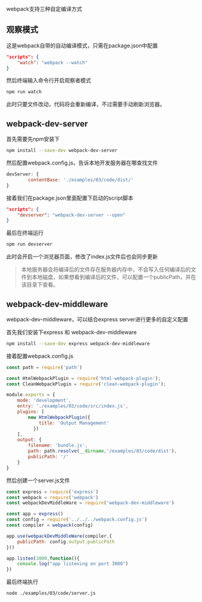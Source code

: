 

webpack支持三种自定编译方式

## 观察模式

这是webpack自带的自动编译模式，只需在package.json中配置

```json
"scripts": {
    "watch": "webpack --watch"
}
```
然后终端输入命令行开启观察者模式
```bash
npm run watch
```
此时只要文件改动，代码将会重新编译，不过需要手动刷新浏览器。


## webpack-dev-server

首先需要先npm安装下
```bash
npm install --save-dev webpack-dev-server
```

然后配置webpack.config.js，告诉本地开发服务器在哪查找文件
```javascript
devServer: {
        contentBase: './examples/03/code/dist/'
}
```

接着我们在package.json里面配置下启动的script脚本
```json
"scripts": {
    "devserver": "webpack-dev-server --open"
}
```

最后在终端运行
```bash
npm run devserver
```

此时会开启一个浏览器页面，修改了index.js文件后也会同步更新
>本地服务器会将编译后的文件存在服务器内存中，不会写入任何编译后的文件到本地磁盘，如果想看到编译后的文件，可以配置一个publicPath，并在该目录下查看。


## webpack-dev-middleware

webpack-dev-middleware，可以结合express server进行更多的自定义配置

首先我们安装下express 和 webpack-dev-middleware
```bash
npm install --save-dev express webpack-dev-middleware
```

接着配置webpack.config.js
```javascript
const path = require('path')

const HtmlWebpackPlugin = require('html-webpack-plugin');
const CleanWebpackPlugin = require('clean-webpack-plugin');

module.exports = {
    mode: 'development',
    entry: './examples/03/code/src/index.js',
    plugins: [
        new HtmlWebpackPlugin({
            title: 'Output Management'
          })
    ],
    output: {
        filename: 'bundle.js',
        path: path.resolve(__dirname,'/examples/03/code/dist'),
        publicPath: '/'
    }
}
```

然后创建一个server.js文件
```javascript
const express = require('express')
const webpack = require('webpack')
const webpackDevMiddleWare = require('webpack-dev-middleware')

const app = express()
const config = require('../../../webpack.config.js')
const compiler = webpack(config)

app.use(webpackDevMiddleWare(compiler,{
    publicPath: config.output.publicPath
}))

app.listen(3000,function(){
    console.log("app listening on port 3000")
})
```

最后终端执行
```bash
node ./examples/03/code/server.js
```